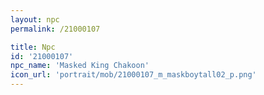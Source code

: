 ```yaml
---
layout: npc
permalink: /21000107

title: Npc
id: '21000107'
npc_name: 'Masked King Chakoon'
icon_url: 'portrait/mob/21000107_m_maskboytall02_p.png'
---
```

